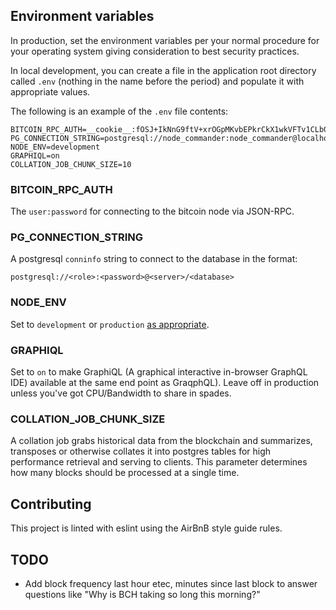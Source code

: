 
## Environment variables
In production, set the environment variables per your normal procedure for your operating system giving consideration to best security practices.

In local development, you can create a file in the application root directory called `.env` (nothing in the name before the period) and populate it with appropriate values.

The following is an example of the `.env` file contents:
```
BITCOIN_RPC_AUTH=__cookie__:fOSJ+IkNnG9ftV+xrOGpMKvbEPkrCkX1wkVFTv1CLb0=
PG_CONNECTION_STRING=postgresql://node_commander:node_commander@localhost/node_commander
NODE_ENV=development
GRAPHIQL=on
COLLATION_JOB_CHUNK_SIZE=10
```

### BITCOIN_RPC_AUTH

The `user:password` for connecting to the bitcoin node via JSON-RPC.

### PG_CONNECTION_STRING

A postgresql `conninfo` string to connect to the database in the format:

`postgresql://<role>:<password>@<server>/<database>`

### NODE_ENV

Set to `development` or `production` [as appropriate](http://expressjs.com/en/advanced/best-practice-performance.html#set-nodeenv-to-production).

### GRAPHIQL

Set to `on` to make GraphiQL (A graphical interactive in-browser GraphQL IDE) available at the same end point as GraqphQL).  Leave off in production unless you've got CPU/Bandwidth to share in spades.

### COLLATION_JOB_CHUNK_SIZE 

A collation job grabs historical data from the blockchain and summarizes, transposes or otherwise collates it into postgres tables for high performance retrieval and serving to clients.  This parameter determines how many blocks should be processed at a single time.

## Contributing

This project is linted with eslint using the AirBnB style guide rules. 

## TODO
* Add block frequency last hour etec, minutes since last block to answer questions like "Why is BCH taking so long this morning?"